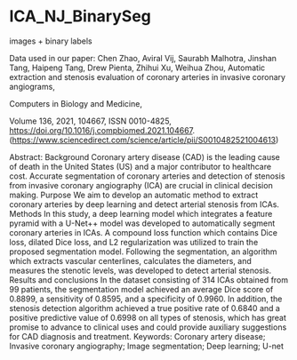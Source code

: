 # ICA_NJ_BinarySeg



images + binary labels 

Data used in our paper: 
Chen Zhao, Aviral Vij, Saurabh Malhotra, Jinshan Tang, Haipeng Tang, Drew Pienta, Zhihui Xu, Weihua Zhou,
Automatic extraction and stenosis evaluation of coronary arteries in invasive coronary angiograms,

Computers in Biology and Medicine,

Volume 136,
2021,
104667,
ISSN 0010-4825,
https://doi.org/10.1016/j.compbiomed.2021.104667.
(https://www.sciencedirect.com/science/article/pii/S0010482521004613)

Abstract: Background
Coronary artery disease (CAD) is the leading cause of death in the United States (US) and a major contributor to healthcare cost. Accurate segmentation of coronary arteries and detection of stenosis from invasive coronary angiography (ICA) are crucial in clinical decision making.
Purpose
We aim to develop an automatic method to extract coronary arteries by deep learning and detect arterial stenosis from ICAs.
Methods
In this study, a deep learning model which integrates a feature pyramid with a U-Net++ model was developed to automatically segment coronary arteries in ICAs. A compound loss function which contains Dice loss, dilated Dice loss, and L2 regularization was utilized to train the proposed segmentation model. Following the segmentation, an algorithm which extracts vascular centerlines, calculates the diameters, and measures the stenotic levels, was developed to detect arterial stenosis.
Results and conclusions
In the dataset consisting of 314 ICAs obtained from 99 patients, the segmentation model achieved an average Dice score of 0.8899, a sensitivity of 0.8595, and a specificity of 0.9960. In addition, the stenosis detection algorithm achieved a true positive rate of 0.6840 and a positive predictive value of 0.6998 on all types of stenosis, which has great promise to advance to clinical uses and could provide auxiliary suggestions for CAD diagnosis and treatment.
Keywords: Coronary artery disease; Invasive coronary angiography; Image segmentation; Deep learning; U-net

